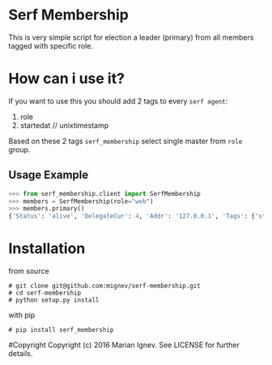 Serf Membership
=======

This is very simple script for election a leader (primary) from all members tagged with specific role.

# How can i use it?

If you want to use this you should add 2 tags to every `serf agent`:

1. role
2. startedat // unixtimestamp

Based on these 2 tags `serf_membership` select single master from `role` group.

## Usage Example

```python
>>> from serf_membership.client import SerfMembership
>>> members = SerfMembership(role="web")
>>> members.primary()
{'Status': 'alive', 'DelegateCur': 4, 'Addr': '127.0.0.1', 'Tags': {'startedat': 999999999999999, 'role': 'web', 'dc': 'dc1'}, 'ProtocolMax': 3, 'DelegateMin': 2, 'ProtocolMin': 1, 'ProtocolCur': 2, 'Port': 7946, 'DelegateMax': 4, 'Name': 'os3-2.devnodes.eu-bg-sof.startappcloud.com'}
```

# Installation

from source

    # git clone git@github.com:mignev/serf-membership.git
    # cd serf-membership
    # python setup.py install


with pip

    # pip install serf_membership


#Copyright
Copyright (c) 2016 Marian Ignev. See LICENSE for further details.
